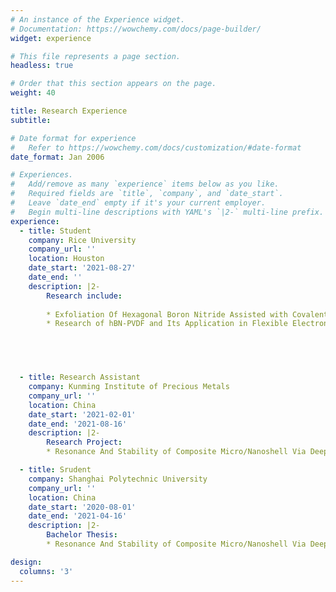 ```yaml
---
# An instance of the Experience widget.
# Documentation: https://wowchemy.com/docs/page-builder/
widget: experience

# This file represents a page section.
headless: true

# Order that this section appears on the page.
weight: 40

title: Research Experience
subtitle:

# Date format for experience
#   Refer to https://wowchemy.com/docs/customization/#date-format
date_format: Jan 2006

# Experiences.
#   Add/remove as many `experience` items below as you like.
#   Required fields are `title`, `company`, and `date_start`.
#   Leave `date_end` empty if it's your current employer.
#   Begin multi-line descriptions with YAML's `|2-` multi-line prefix.
experience:
  - title: Student
    company: Rice University
    company_url: ''
    location: Houston
    date_start: '2021-08-27'
    date_end: ''
    description: |2-
        Research include:
        
        * Exfoliation Of Hexagonal Boron Nitride Assisted with Covalent Organic Frameworks by Ball-Milling
        * Research of hBN-PVDF and Its Application in Flexible Electronic Devices Substrate
        




  - title: Research Assistant
    company: Kunming Institute of Precious Metals
    company_url: ''
    location: China
    date_start: '2021-02-01'
    date_end: '2021-08-16'
    description: |2-
        Research Project:
        * Resonance And Stability of Composite Micro/Nanoshell Via Deep Neural Network Trained by Adaptive Momentum-Based Approach

  - title: Srudent
    company: Shanghai Polytechnic University  
    company_url: ''
    location: China
    date_start: '2020-08-01'
    date_end: '2021-04-16'
    description: |2-
        Bachelor Thesis:
        * Resonance And Stability of Composite Micro/Nanoshell Via Deep Neural Network Trained by Adaptive Momentum-Based Approach

design:
  columns: '3'
---
```


